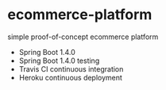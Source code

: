 # ecommerce-platform
simple proof-of-concept ecommerce platform

- Spring Boot 1.4.0
- Spring Boot 1.4.0 testing
- Travis CI continuous integration
- Heroku continuous deployment
